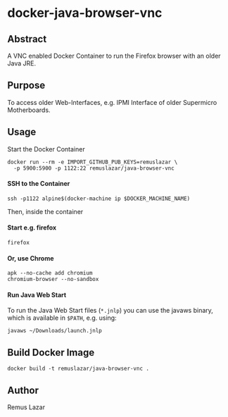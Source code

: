 docker-java-browser-vnc
====

Abstract
----

A VNC enabled Docker Container to run the Firefox browser with an older Java JRE.


Purpose
----

To access older Web-Interfaces, e.g. IPMI Interface of older Supermicro
Motherboards.

Usage
----

Start the Docker Container

```
docker run --rm -e IMPORT_GITHUB_PUB_KEYS=remuslazar \
  -p 5900:5900 -p 1122:22 remuslazar/java-browser-vnc
```

#### SSH to the Container

```
ssh -p1122 alpine$(docker-machine ip $DOCKER_MACHINE_NAME)
```

Then, inside the container

#### Start e.g. firefox

```
firefox
```

#### Or, use Chrome

```
apk --no-cache add chromium
chromium-browser --no-sandbox
```

#### Run Java Web Start

To run the Java Web Start files (`*.jnlp`) you can use the javaws binary, which
is available in `$PATH`, e.g. using:

```
javaws ~/Downloads/launch.jnlp
```

Build Docker Image
----

```
docker build -t remuslazar/java-browser-vnc .
```

Author
----

Remus Lazar <rl at cron dot eu>
